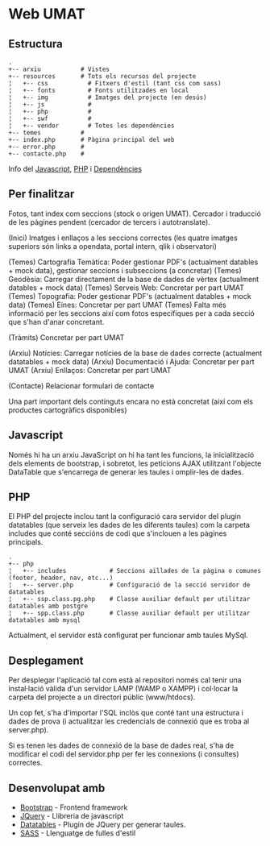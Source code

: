 # Web UMAT

## Estructura

    .
    +-- arxiu       	# Vistes
    +-- resources		# Tots els recursos del projecte
    ¦   +-- css           # Fitxers d'estil (tant css com sass)
    ¦   +-- fonts         # Fonts utilitzades en local
    ¦   +-- img           # Imatges del projecte (en desús)
    ¦   +-- js            # 
    ¦   +-- php           # 
	¦	+-- swf			  #
    ¦   +-- vendor        # Totes les dependències
    +-- temes			# 
    +-- index.php		# Pàgina principal del web
    +-- error.php 		# 
	+-- contacte.php	# 

Info del [Javascript](#javascript), [PHP](#php) i [Dependències](#desenvolupat-amb)

## Per finalitzar

Fotos, tant index com seccions (stock o origen UMAT).
Cercador i traducció de les pàgines pendent (cercador de tercers i autotranslate).

(Inici) Imatges i enllaços a les seccions correctes (les quatre imatges superiors són links a opendata, portal intern, qlik i observatori)

(Temes) Cartografia Temàtica: Poder gestionar PDF's (actualment datables + mock data), gestionar seccions i subseccions (a concretar)
(Temes) Geodèsia: Carregar directament de la base de dades de vèrtex (actualment datables + mock data)
(Temes) Serveis Web: Concretar per part UMAT
(Temes) Topografia: Poder gestionar PDF's (actualment datables + mock data)
(Temes) Eines: Concretar per part UMAT
(Temes) Falta més informació per les seccions així com fotos específiques per a cada secció que s'han d'anar concretant.

(Tràmits) Concretar per part UMAT

(Arxiu) Notícies: Carregar notícies de la base de dades correcte (actualment datatables + mock data)
(Arxiu) Documentació i Ajuda: Concretar per part UMAT
(Arxiu) Enllaços: Concretar per part UMAT

(Contacte) Relacionar formulari de contacte

Una part important dels continguts encara no està concretat (així com els productes cartogràfics disponibles)

## Javascript

Només hi ha un arxiu JavaScript on hi ha tant les funcions, la inicialització dels elements de bootstrap, i sobretot, les peticions AJAX utilitzant l'objecte DataTable que s'encarrega de generar les taules i omplir-les de dades.

## PHP

El PHP del projecte inclou tant la configuració cara servidor del plugin datatables (que serveix les dades de les diferents taules) com la carpeta includes que conté seccións de codi que s'inclouen a les pàgines principals.

    .
    +-- php
    ¦   +-- includes           	# Seccions aïllades de la pàgina o comunes (footer, header, nav, etc...)
    ¦   +-- server.php          # Configuració de la secció servidor de datatables
    ¦   +-- ssp.class.pg.php	# Classe auxiliar default per utilitzar datatables amb postgre
    ¦   +-- spp.class.php       # Classe auxiliar default per utilitzar datatables amb mysql

Actualment, el servidor està configurat per funcionar amb taules MySql.

## Desplegament

Per desplegar l'aplicació tal com està al repositori només cal tenir una instal·lació vàlida d'un servidor LAMP (WAMP o XAMPP) i col·locar la carpeta del projecte a un directori públic (www/htdocs).

Un cop fet, s'ha d'importar l'SQL inclòs que conté tant una estructura i dades de prova (i actualitzar les credencials de connexió que es troba al server.php).

Si es tenen les dades de connexió de la base de dades real, s'ha de modificar el codi del servidor.php per fer les connexions (i consultes) correctes.

## Desenvolupat amb

* [Bootstrap](http://getbootstrap.com/) - Frontend framework
* [JQuery](https://jquery.com/) - Llibreria de javascript
* [Datatables](http://datatables.net/) - Plugin de JQuery per generar taules.
* [SASS](http://sass-lang.com/) - Llenguatge de fulles d'estil
